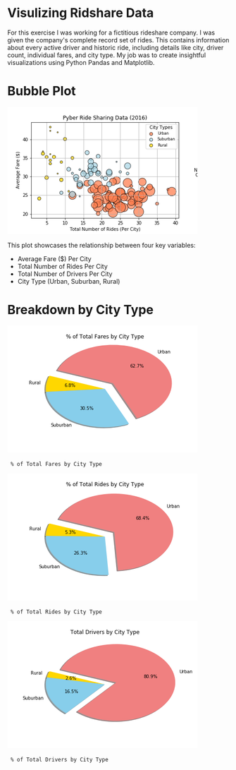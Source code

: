 # Visulizing Ridshare Data

For this exercise I was working for a fictitious rideshare company. I was given the company's complete record set of rides. This contains information about every active driver and historic ride, including details like city, driver count, individual fares, and city type. My job was to create insightful visualizations using Python Pandas and Matplotlib.

# Bubble Plot

![Ride](Images/scatter_by_city_types.png)

This plot showcases the relationship between four key variables:

- Average Fare ($) Per City
- Total Number of Rides Per City
- Total Number of Drivers Per City
- City Type (Urban, Suburban, Rural)

# Breakdown by City Type

![Ride](Images/pie_fares_by_type.png)

     % of Total Fares by City Type

![Ride](Images/pie_rides_by_type.png)

     % of Total Rides by City Type

![Ride](Images/pie_drivers_by_type.png)

     % of Total Drivers by City Type



